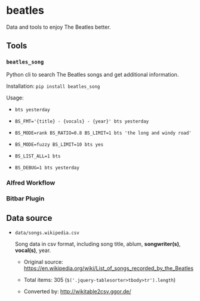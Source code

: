 # beatles

Data and tools to enjoy The Beatles better.

## Tools

### `beatles_song`

Python cli to search The Beatles songs and get additional information.

Installation: `pip install beatles_song`

Usage:

- `bts yesterday`

- `BS_FMT='{title} - {vocals} - {year}' bts yesterday`

- `BS_MODE=rank BS_RATIO=0.8 BS_LIMIT=1 bts 'the long and windy road'`

- `BS_MODE=fuzzy BS_LIMIT=10 bts yes`

- `BS_LIST_ALL=1 bts`

- `BS_DEBUG=1 bts yesterday`

### Alfred Workflow

### Bitbar Plugin

## Data source

- `data/songs.wikipedia.csv`

  Song data in csv format, including song title, ablum, **songwriter(s)**,
  **vocal(s)**, year.

  - Original source: https://en.wikipedia.org/wiki/List_of_songs_recorded_by_the_Beatles

  - Total items: 305 (`$('.jquery-tablesorter>tbody>tr').length`)

  - Converted by: http://wikitable2csv.ggor.de/
